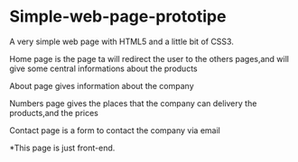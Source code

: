 # Simple-web-page-prototipe
A very simple web page with HTML5 and a little bit of CSS3.

Home page is the page ta will redirect the user to the others pages,and will give some central informations about the products

About page gives information about the company

Numbers page gives the places that the company can delivery the products,and the prices

Contact page is a form to contact the company via email

*This page is just front-end.

